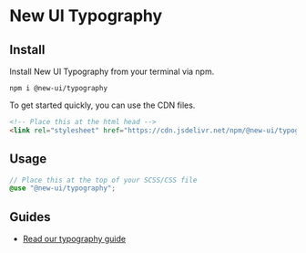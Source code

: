 # New UI Typography

## Install
Install New UI Typography from your terminal via npm.

```
npm i @new-ui/typography
```

To get started quickly, you can use the CDN files.

```html
<!-- Place this at the html head -->
<link rel="stylesheet" href="https://cdn.jsdelivr.net/npm/@new-ui/typography@<version>/dist/index.css">
```

## Usage

```scss
// Place this at the top of your SCSS/CSS file
@use "@new-ui/typography";
```

## Guides
- [Read our typography guide](https://new-ui.com/docs/foundations/typography)

